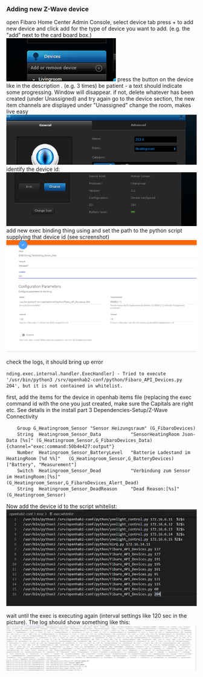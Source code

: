 ### Adding new Z-Wave device

open Fibaro Home Center Admin Console,
select device tab
press + to add new device and click add for the type of device you want to add. (e.g. the "add" next to the card board box.)
![](2020-11-19-21-39-40.png)
press the button on the device like in the description . (e.g. 3 times)
be patient - a text should indicate some progressing. Window will disappear. 
    if not, delete whatever has been created (under Unassigned) and try again
go to the device section, the new item channels are displayed under "Unassigned"
change the room, makes live easy
![](2020-11-19-21-44-41.png)
identify the device id:
![device ID](2020-11-19-22-03-12.png)
add new exec binding thing using and set the path to the python script supplying that device id (see screenshot)
![](2020-11-19-21-58-10.png)

check the logs, it should bring up error

    nding.exec.internal.handler.ExecHandler] - Tried to execute '/usr/bin/python3 /srv/openhab2-conf/python/Fibaro_API_Devices.py 204', but it is not contained in whitelist.

first, add the items for the device in openhab items file (replacing the exec command id with the one you just created, make sure the Capitals are right etc. See details in the install part 3 Dependencies-Setup/Z-Wave Connectivity

        Group G_Heatingroom_Sensor "Sensor Heizungsraum" (G_FibaroDevices)
        String  Heatingroom_Sensor_Data           "SensorHeatingRoom Json-Data [%s]" (G_Heatingroom_Sensor,G_FibaroDevices_Data) {channel="exec:command:50b4e427:output"}
        Number  Heatingroom_Sensor_BatteryLevel   "Batterie Ladestand im HeatingRoom [%d %%]"   (G_Heatingroom_Sensor,G_BatteryDevices)          ["Battery", "Measurement"]    
        Switch  Heatingroom_Sensor_Dead           "Verbindung zum Sensor im HeatingRoom:[%s]"  (G_Heatingroom_Sensor,G_FibaroDevices_Alert_Dead)  
        String  Heatingroom_Sensor_DeadReason     "Dead Reason:[%s]"  (G_Heatingroom_Sensor)   

Now add the device id to the script whitelist:
![whitelist](2020-11-19-22-01-36.png)

wait until the exec is executing again (interval settings like 120 sec in the picture). The log should show something like this:
![](2020-11-19-22-08-21.png)
